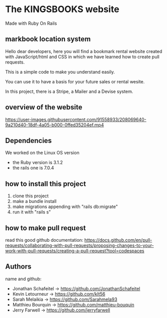 
# The KINGSBOOKS website

Made with Ruby On Rails

##  markbook location system

Hello dear developers, here you will find a bookmark rental website created with JavaScript/html and CSS in which we have learned how to create pull requests.

This is a simple code to make you understand easily. 

You can use it to have a basis for your future sales or rental wesite.

In this project, there is a Stripe, a Mailer and a Devise system.

## overview of the website

https://user-images.githubusercontent.com/91558933/208069640-9a210d40-18df-4a05-b000-0ffed35204ef.mp4

## Dependencies

We worked on the Linux OS version 

- the Ruby version is 3.1.2
- the rails one is 7.0.4 

## how to install this project
1. clone this project
2. make a bundle install
3. make migrations appending with "rails db:migrate"
4. run it with "rails s"

## how to make pull request

read this good github documentation:
https://docs.github.com/en/pull-requests/collaborating-with-pull-requests/proposing-changes-to-your-work-with-pull-requests/creating-a-pull-request?tool=codespaces


## Authors
name and github:

- Jonathan Schafeitel -> https://github.com/JonathanSchafeitel     
- Kevin Letourneur -> https://github.com/klt56
- Sarah Melaikia -> https://github.com/Sarahmela93
- Matthieu Bourquin -> https://github.com/matthieu-bouquin
- Jerry Farwell -> https://github.com/jerryfarwell

